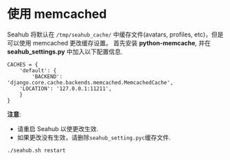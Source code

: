 # 使用 memcached

Seahub 将默认在 `/tmp/seahub_cache/` 中缓存文件(avatars, profiles, etc)，但是可以使用 memcached 更改缓存设置。
首先安装 **python-memcache**, 并在 **seahub_settings.py** 中加入以下配置信息.

```
CACHES = {
    'default': {
        'BACKEND': 'django.core.cache.backends.memcached.MemcachedCache',
	'LOCATION': '127.0.0.1:11211',
    }
}
```
**注意**:

-   请重启 Seahub 以使更改生效.
-   如果更改没有生效，请删除`seahub_setting.pyc`缓存文件.

<!-- -->

    ./seahub.sh restart
